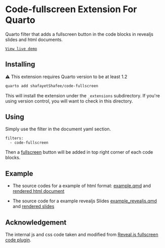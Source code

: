 # Code-fullscreen Extension For Quarto

Quarto filter that adds a fullscreen button in the code blocks in revealjs slides and html documents.

[`View live demo`](https://shafayetshafee.github.io/code-fullscreen/example_revealjs.html)

## Installing

:warning: This extension requires Quarto version to be at least 1.2

```bash
quarto add shafayetShafee/code-fullscreen
```

This will install the extension under the `_extensions` subdirectory.
If you're using version control, you will want to check in this directory.

## Using

Simply use the filter in the document yaml section.

```
filters:
  - code-fullscreen
```

Then a [fullscreen](https://icons.getbootstrap.com/icons/fullscreen/) button will be added in top right corner of each code blocks. 

## Example

- The source codes for a example of html format: [example.qmd](example.qmd) and [rendered html document](https://shafayetshafee.github.io/code-fullscreen/example.html)

- The source code for a example revealjs Slides [example_revealjs.qmd](example_revealjs.qmd) and [rendered slides](https://shafayetshafee.github.io/code-fullscreen/example_revealjs.html)


## Acknowledgement

The internal js and css code taken and modified from [Reveal.js fullscreen code plugin](https://github.com/mkordulewski/reveal.js-fullscreen-code).
